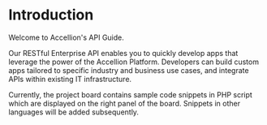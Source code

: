 # Introduction

Welcome to Accellion's API Guide.

Our RESTful Enterprise API enables you to quickly develop apps that leverage the power of the Accellion Platform. Developers can build custom apps tailored to specific industry and business use cases, and integrate APIs within existing IT infrastructure.

Currently, the project board contains sample code snippets in PHP script which are displayed on the right panel of the board. Snippets in other languages will be added subsequently. 
